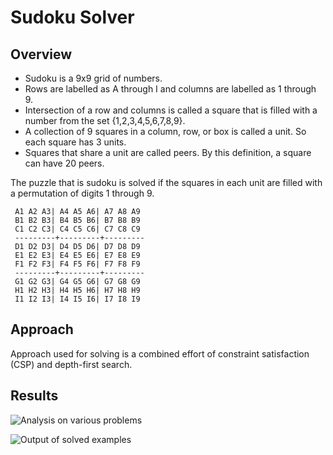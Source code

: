 # Sudoku Solver

## Overview

+ Sudoku is a 9x9 grid of numbers.
+ Rows are labelled as A through I and columns are labelled as 1 through 9.
+ Intersection of a row and columns is called a square that is filled with a number from the set {1,2,3,4,5,6,7,8,9}.
+ A collection of 9 squares in a column, row, or box is called a unit. So each square has 3 units.
+ Squares that share a unit are called peers. By this definition, a square can have 20 peers.

The puzzle that is sudoku is solved if the squares in each unit are filled with a permutation of digits 1 through 9.

```
 A1 A2 A3| A4 A5 A6| A7 A8 A9  
 B1 B2 B3| B4 B5 B6| B7 B8 B9  
 C1 C2 C3| C4 C5 C6| C7 C8 C9  
 ---------+---------+---------  
 D1 D2 D3| D4 D5 D6| D7 D8 D9  
 E1 E2 E3| E4 E5 E6| E7 E8 E9  
 F1 F2 F3| F4 F5 F6| F7 F8 F9  
 ---------+---------+---------  
 G1 G2 G3| G4 G5 G6| G7 G8 G9  
 H1 H2 H3| H4 H5 H6| H7 H8 H9  
 I1 I2 I3| I4 I5 I6| I7 I8 I9
```

## Approach

Approach used for solving is a combined effort of constraint satisfaction
(CSP) and depth-first search.

## Results

![Analysis on various problems](https://samyakducs.github.io/class/s1/mcs102/sudoku/img/sc1.png)


![Output of solved examples](https://samyakducs.github.io/class/s1/mcs102/sudoku/img/sc2.png)
